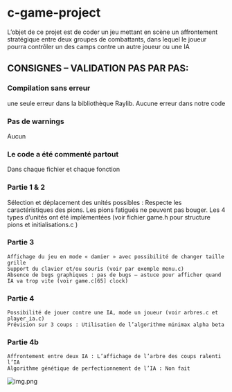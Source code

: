 # c-game-project

L’objet de ce projet est de coder un jeu mettant en scène un affrontement stratégique entre deux groupes de combattants, dans lequel le joueur pourra contrôler un des camps contre un autre joueur ou une IA

## CONSIGNES – VALIDATION PAS PAR PAS:

### Compilation sans erreur
une seule erreur dans la bibliothèque Raylib. 
Aucune erreur dans notre code
### Pas de warnings
Aucun
### Le code a été commenté partout
Dans chaque fichier et chaque fonction
### Partie 1 & 2
Sélection et déplacement des unités possibles :
    Respecte les caractéristiques des pions.
    Les pions fatigués ne peuvent pas bouger.
Les 4 types d’unités ont été implémentées (voir fichier game.h pour structure pions et initialisations.c )
### Partie 3
	Affichage du jeu en mode « damier » avec possibilité de changer taille grille
	Support du clavier et/ou souris (voir par exemple menu.c)
	Absence de bugs graphiques : pas de bugs – astuce pour afficher quand IA va trop vite (voir game.c[65] clock)
### Partie 4
	Possibilité de jouer contre une IA, mode un joueur (voir arbres.c et player_ia.c)
	Prévision sur 3 coups : Utilisation de l’algorithme minimax alpha beta
### Partie 4b
	Affrontement entre deux IA : L’affichage de l’arbre des coups ralenti l’IA
	Algorithme génétique de perfectionnement de l’IA : Non fait
![img.png](img.png)
